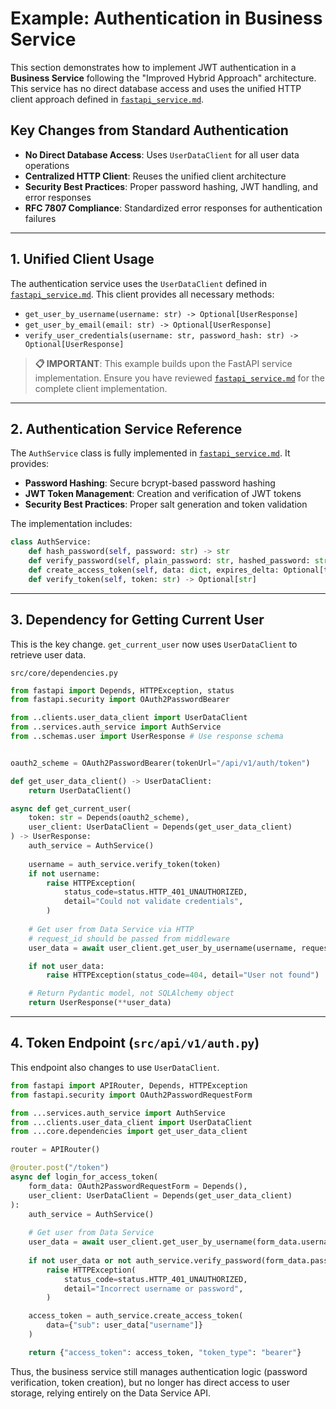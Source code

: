 # Example: Authentication in Business Service

This section demonstrates how to implement JWT authentication in a **Business Service** following the "Improved Hybrid Approach" architecture. This service has no direct database access and uses the unified HTTP client approach defined in [`fastapi_service.md`](./fastapi_service.md).

## Key Changes from Standard Authentication
- **No Direct Database Access**: Uses `UserDataClient` for all user data operations
- **Centralized HTTP Client**: Reuses the unified client architecture
- **Security Best Practices**: Proper password hashing, JWT handling, and error responses
- **RFC 7807 Compliance**: Standardized error responses for authentication failures

---

## 1. Unified Client Usage

The authentication service uses the `UserDataClient` defined in [`fastapi_service.md`](./fastapi_service.md). This client provides all necessary methods:

- `get_user_by_username(username: str) -> Optional[UserResponse]`
- `get_user_by_email(email: str) -> Optional[UserResponse]`
- `verify_user_credentials(username: str, password_hash: str) -> Optional[UserResponse]`

> **📋 IMPORTANT**: This example builds upon the FastAPI service implementation. Ensure you have reviewed [`fastapi_service.md`](./fastapi_service.md) for the complete client implementation.

---

## 2. Authentication Service Reference

The `AuthService` class is fully implemented in [`fastapi_service.md`](./fastapi_service.md#6-authentication-service-srcservicesauth_servicepy). It provides:

- **Password Hashing**: Secure bcrypt-based password hashing
- **JWT Token Management**: Creation and verification of JWT tokens
- **Security Best Practices**: Proper salt generation and token validation

The implementation includes:
```python
class AuthService:
    def hash_password(self, password: str) -> str
    def verify_password(self, plain_password: str, hashed_password: str) -> bool
    def create_access_token(self, data: dict, expires_delta: Optional[timedelta] = None) -> str
    def verify_token(self, token: str) -> Optional[str]
```

---

## 3. Dependency for Getting Current User

This is the key change. `get_current_user` now uses `UserDataClient` to retrieve user data.

`src/core/dependencies.py`
```python
from fastapi import Depends, HTTPException, status
from fastapi.security import OAuth2PasswordBearer

from ..clients.user_data_client import UserDataClient
from ..services.auth_service import AuthService
from ..schemas.user import UserResponse # Use response schema


oauth2_scheme = OAuth2PasswordBearer(tokenUrl="/api/v1/auth/token")

def get_user_data_client() -> UserDataClient:
    return UserDataClient()

async def get_current_user(
    token: str = Depends(oauth2_scheme),
    user_client: UserDataClient = Depends(get_user_data_client)
) -> UserResponse:
    auth_service = AuthService()
    
    username = auth_service.verify_token(token)
    if not username:
        raise HTTPException(
            status_code=status.HTTP_401_UNAUTHORIZED,
            detail="Could not validate credentials",
        )
    
    # Get user from Data Service via HTTP
    # request_id should be passed from middleware
    user_data = await user_client.get_user_by_username(username, request_id="some-request-id")

    if not user_data:
        raise HTTPException(status_code=404, detail="User not found")

    # Return Pydantic model, not SQLAlchemy object
    return UserResponse(**user_data)
```

---

## 4. Token Endpoint (`src/api/v1/auth.py`)

This endpoint also changes to use `UserDataClient`.

```python
from fastapi import APIRouter, Depends, HTTPException
from fastapi.security import OAuth2PasswordRequestForm

from ...services.auth_service import AuthService
from ...clients.user_data_client import UserDataClient
from ...core.dependencies import get_user_data_client

router = APIRouter()

@router.post("/token")
async def login_for_access_token(
    form_data: OAuth2PasswordRequestForm = Depends(),
    user_client: UserDataClient = Depends(get_user_data_client)
):
    auth_service = AuthService()
    
    # Get user from Data Service
    user_data = await user_client.get_user_by_username(form_data.username, request_id="some-request-id")
    
    if not user_data or not auth_service.verify_password(form_data.password, user_data["hashed_password"]):
        raise HTTPException(
            status_code=status.HTTP_401_UNAUTHORIZED,
            detail="Incorrect username or password",
        )

    access_token = auth_service.create_access_token(
        data={"sub": user_data["username"]}
    )

    return {"access_token": access_token, "token_type": "bearer"}
```

Thus, the business service still manages authentication logic (password verification, token creation), but no longer has direct access to user storage, relying entirely on the Data Service API.